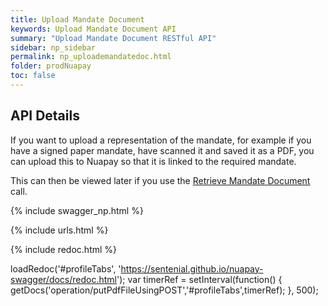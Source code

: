 ```yaml
---
title: Upload Mandate Document
keywords: Upload Mandate Document API
summary: "Upload Mandate Document RESTful API"
sidebar: np_sidebar
permalink: np_uploademandatedoc.html
folder: prodNuapay
toc: false
---
```


## API Details

If you want to upload a representation of the mandate, for example if you have a signed paper mandate, have scanned it and saved it as a PDF, you can upload this to Nuapay so that it is linked to the required mandate.

This can then be viewed later if you use the <a href = "np_retrievemandatedoc.html"> Retrieve Mandate Document</a> call.

{% include swagger_np.html %}

{% include urls.html %}


<ul id="profileTabs" class="nav nav-tabs">
    
   
</ul>
   
{% include redoc.html %}
   
loadRedoc('#profileTabs', 'https://sentenial.github.io/nuapay-swagger/docs/redoc.html');
var timerRef = setInterval(function() { getDocs('operation/putPdfFileUsingPOST','#profileTabs',timerRef); }, 500);


</script>


<div id="mydiv"></div>
</div>
</div>




<!--{% include swaggerlink.html %}-->
